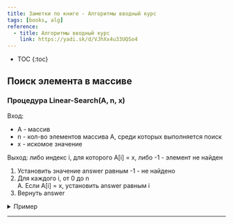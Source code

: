 ```yaml
---
title: Заметки по книге - Алгоритмы вводный курс
tags: [books, alg]
reference:
  - title: Алгоритмы вводный курс
    link: https://yadi.sk/d/VJhXx4u33UQSo4
---
```


* TOC 
{:toc}

## Поиск элемента в массиве

### Процедура Linear-Search(A, n, x)  
Вход:  
* A - массив
* n - кол-во элементов массива A, среди которых выполняется поиск
* x - искомое значение

Выход: либо индекс i, для которого A[i] = x, либо -1 - элемент не найден

1. Установить значение answer равным -1 - не найдено
2. Для каждого i, от 0 до n  
    A. Если A[i] = x, установить answer равным i
3. Вернуть answer

<details>
    <summary>
        Пример
    </summary>
    <pre><code class="perl">
use uni::perl       qw| :dumper |;
use List::Util      qw| shuffle |;

my $item = 189;
my @arr = shuffle (0..9999);
my $index = linear_search(\@arr, $#arr, $item);

print "Item = $item, index = $index, chech = $arr[$index]\n";

sub linear_search {
    my ( $array, $length, $item ) = @_;
    my $answer = '-1';
    foreach my $i (0..$length){
        $answer = $i if $array->[$i] == $item;
    }
    return $answer;
}
    </code></pre>
</details>


---